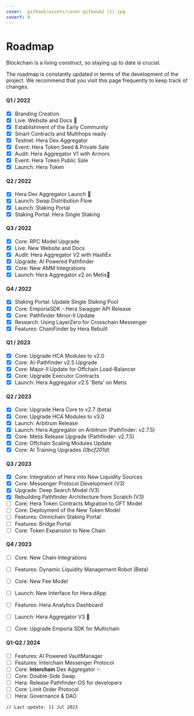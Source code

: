 ```yaml
---
cover: .gitbook/assets/cover-gitbook2 (1).jpg
coverY: 0
---
```


# Roadmap

Blockchain is a living construct, so staying up to date is crucial.

The roadmap is constantly updated in terms of the development of the project. We recommend that you visit this page frequently to keep track of changes.

#### Q1 / 2022

* [x] Branding Creation
* [x] Live: Website and Docs :tada:
* [x] Establishment of the Early Community
* [x] Smart Contracts and Multihops ready
* [x] Testnet: Hera Dex Aggregator
* [x] Event: Hera Token Seed & Private Sale
* [x] Audit: Hera Aggregator V1 with Armors
* [x] Event: Hera Token Public Sale
* [x] Launch: Hera Token

#### Q2 / 2022

* [x] Hera Dex Aggregator Launch :tada:
* [x] Launch: Swap Distribution Flow
* [x] Launch: Staking Portal
* [x] Staking Portal: Hera Single Staking

#### Q3 / 2022

* [x] Core: RPC Model Upgrade
* [x] Live: New Website and Docs
* [x] Audit: Hera Aggregator V2 with HashEx
* [x] Upgrade: AI Powered Pathfinder
* [x] Core: New AMM Integrations
* [x] Launch: Hera Aggregator v2 on Metis:tada:

#### Q4 / 2022

* [x] Staking Portal: Update Single Staking Pool
* [x] Core: EmporiaSDK - Hera Swagger API Release
* [x] Core: Pathfinder Minor-II Update
* [x] Research: Using LayerZero for Crosschain Messenger
* [x] Features: ChainFinder by Hera Rebuilt

#### Q1 / 2023

* [x] Core: Upgrade HCA Modules to v2.0
* [x] Core: AI-Pathfinder v2.5 Upgrade
* [x] Core: Major-II Update for Offchain Load-Balancer
* [x] Core: Upgrade Executor Contracts
* [x] Launch: Hera Aggregator v2.5 'Beta' on Metis

#### Q2 / 2023

* [x] Core: Upgrade Hera Core to v2.7 (beta)
* [x] Core: Upgrade HCA Modules to v3.0
* [x] Launch: Arbitrum Release
* [x] Launch: Hera Aggregator on Arbitrum (Pathfinder: v2.7.5)
* [x] Core: Metis Release Upgrade (Pathfinder: v2.7.5)
* [x] Core: Offchain Scaling Modules Update
* [x] Core: AI Training Upgrades _(0bcf201d)_

#### Q3 / 2023

* [x] Core: Integration of Hera into New Liquidity Sources
* [x] Core: Messenger Protocol Development (V3)
* [x] Upgrade: Deep Search Model (V3)
* [x] Rebuilding Pathfinder Architecture from Scratch (V3)
* [ ] Core: Hera Token Contracts Migration to OFT Model
* [ ] Core: Deployment of the New Token Model
* [ ] Features: Omnichain Staking Portal
* [ ] Features: Bridge Portal
* [ ] Core: Token Expansion to New Chain

#### Q4 / 2023

* [ ] Core: New Chain Integrations
* [ ] Features: Dynamic Liquidity Management Robot (Beta)
* [ ] Core: New Fee Model
* [ ] Launch: New Interface for Hera dApp
* [ ] Features: Hera Analytics Dashboard
* [ ] Launch: Hera Aggregator V3 👀
* [ ] Core: Upgrade Emporia SDK for Multichain



#### Q1-Q2 / 2024

* [ ] Features: AI Powered VaultManager
* [ ] Features: Interchain Messenger Protocol
* [ ] Core: **Interchain** Dex Aggregator ✨
* [ ] Core: Double-Side Swap
* [ ] Hera: Release Pathfinder-OS for developers
* [ ] Core: Limit Order Protocol
* [ ] Hera: Governance & DAO

```
// Last update: 11 Jul 2023
```
